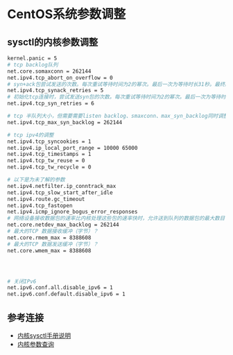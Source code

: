 # CentOS系统参数调整

## sysctl的内核参数调整
```bash
kernel.panic = 5
# tcp backlog队列
net.core.somaxconn = 262144
net.ipv4.tcp_abort_on_overflow = 0
# syn+ack包尝试发送的次数。每次重试等待时间为2的幂次。最后一次为等待时长31秒。最终超时连接需要经历63秒
net.ipv4.tcp_synack_retries = 5
# 初始化tcp连接时，尝试发送syn包的次数。每次重试等待时间为2的幂次。最后一次为等待时长63秒。最终超时连接需要经历127秒
net.ipv4.tcp_syn_retries = 6

# tcp 半队列大小，但需要需要listen backlog、smaxconn、max_syn_backlog同时调整，会影响半队列大小
net.ipv4.tcp_max_syn_backlog = 262144

# tcp ipv4的调整
net.ipv4.tcp_syncookies = 1
net.ipv4.ip_local_port_range = 10000 65000
net.ipv4.tcp_timestamps = 1
net.ipv4.tcp_tw_reuse = 0
net.ipv4.tcp_tw_recycle = 0

# 以下是为未了解的参数
net.ipv4.netfilter.ip_conntrack_max
net.ipv4.tcp_slow_start_after_idle
net.ipv4.route.gc_timeout
net.ipv4.tcp_fastopen
net.ipv4.icmp_ignore_bogus_error_responses
# 网络设备接收数据包的速率比内核处理这些包的速率快时，允许送到队列的数据包的最大数目？
net.core.netdev_max_backlog = 262144
# 最大的TCP 数据接收缓冲（字节）？
net.core.rmem_max = 8388608
# 最大的TCP 数据发送缓冲（字节）？
net.core.wmem_max = 8388608




# 关闭IPv6
net.ipv6.conf.all.disable_ipv6 = 1
net.ipv6.conf.default.disable_ipv6 = 1

```


## 参考连接
* [内核sysctl手册说明](https://www.kernel.org/doc/Documentation/networking/ip-sysctl.txt)
* [内核参数查询](https://sysctl-explorer.net/)
